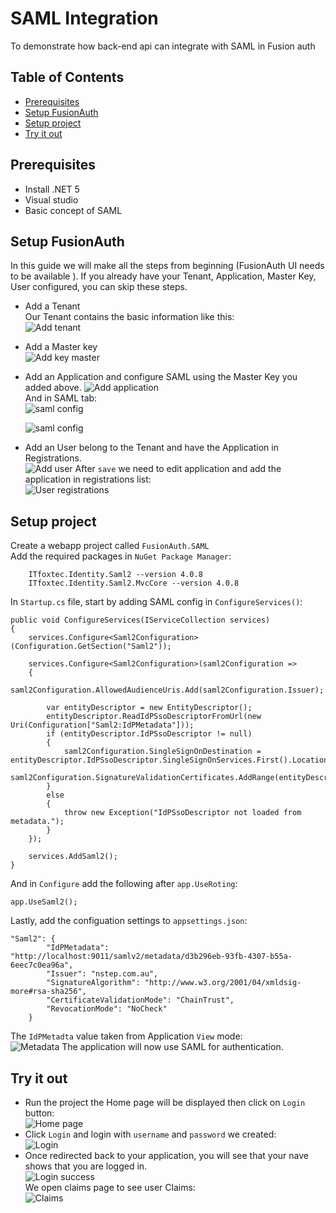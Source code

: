 # SAML Integration

To demonstrate how back-end api can integrate with SAML in Fusion auth
## Table of Contents
* [Prerequisites](#prerequisites)
* [Setup FusionAuth](#setup-fusion-auth)
* [Setup project](#setup-project)
* [Try it out](#usage)

## Prerequisites  
* Install .NET 5
* Visual studio
* Basic concept of SAML

## Setup FusionAuth
In this guide we will make all the steps from beginning (FusionAuth UI needs to be available ). If you already have your Tenant, Application, Master Key, User configured, you can skip these steps.
- Add a Tenant  
  Our Tenant contains the basic information like this:    
   ![Add tenant](https://i.ibb.co/sQN98Vv/add-tenant.png)   
- Add a Master key   
  ![Add key master](https://i.ibb.co/rQ0zMH4/add-key-master.png)
- Add an Application and configure SAML using the Master Key you added above.
  ![Add application](https://i.ibb.co/WvVKp4X/add-application.png)  
  And in SAML tab:  
  ![saml config](https://i.ibb.co/34fjJ4T/saml-config.png)       

  ![saml config](https://i.ibb.co/nDRgctN/saml-config-logout.png)
- Add an User belong to the Tenant and have the Application in Registrations.  
  ![Add user](https://i.ibb.co/WkLTsXh/add-user.png)
  After ```save``` we need to edit application and add the application in registrations list:  
  ![User registrations](https://i.ibb.co/TTb6rQ4/user-add-app-registrations.png)
## Setup project
Create a webapp project called ```FusionAuth.SAML```    
Add the required packages in ```NuGet Package Manager```:

 ```
     ITfoxtec.Identity.Saml2 --version 4.0.8  
     ITfoxtec.Identity.Saml2.MvcCore --version 4.0.8
```
In ```Startup.cs``` file, start by adding SAML config in ```ConfigureServices()```:
```
public void ConfigureServices(IServiceCollection services)
{
    services.Configure<Saml2Configuration>(Configuration.GetSection("Saml2"));

    services.Configure<Saml2Configuration>(saml2Configuration =>
    {
        saml2Configuration.AllowedAudienceUris.Add(saml2Configuration.Issuer);

        var entityDescriptor = new EntityDescriptor();
        entityDescriptor.ReadIdPSsoDescriptorFromUrl(new Uri(Configuration["Saml2:IdPMetadata"]));
        if (entityDescriptor.IdPSsoDescriptor != null)
        {
            saml2Configuration.SingleSignOnDestination = entityDescriptor.IdPSsoDescriptor.SingleSignOnServices.First().Location;
            saml2Configuration.SignatureValidationCertificates.AddRange(entityDescriptor.IdPSsoDescriptor.SigningCertificates);
        }
        else
        {
            throw new Exception("IdPSsoDescriptor not loaded from metadata.");
        }
    });

    services.AddSaml2();  
}
```  
And in ```Configure``` add the following after ```app.UseRoting```:
```
app.UseSaml2();
```  
Lastly, add the configuation settings to ```appsettings.json```:
```
"Saml2": {
        "IdPMetadata": "http://localhost:9011/samlv2/metadata/d3b296eb-93fb-4307-b55a-6eec7c0ea96a",
        "Issuer": "nstep.com.au",
        "SignatureAlgorithm": "http://www.w3.org/2001/04/xmldsig-more#rsa-sha256",
        "CertificateValidationMode": "ChainTrust",
        "RevocationMode": "NoCheck"
    }
```
The ```IdPMetadta``` value taken from Application ```View``` mode:  
![Metadata](https://i.ibb.co/qYXhKdN/view-application.png)
The application will now use SAML for authentication.
## Try it out
- Run the project the Home page will be displayed then click on ```Login``` button:  
![Home page](https://i.ibb.co/tCYYr3H/home-page.png)  
- Click ```Login``` and login with ```username``` and ```password``` we created:  
  ![Login](https://i.ibb.co/BKXxs1m/login.png)  
- Once redirected back to your application, you will see that your nave shows that you are logged in.  
  ![Login success](https://i.ibb.co/hRPj674/login-success.png)  
 We open claims page to see user Claims:  
  ![Claims](https://i.ibb.co/Qp9F3gd/claims.png)  
 
